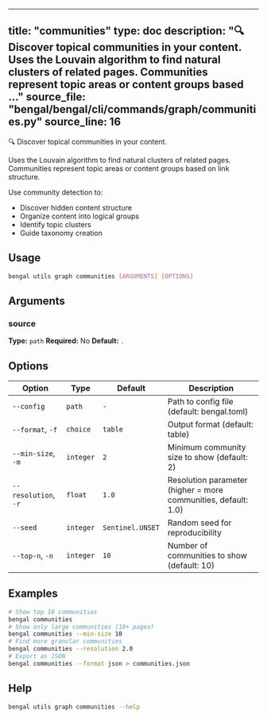 
---
title: "communities"
type: doc
description: "🔍 Discover topical communities in your content.  Uses the Louvain algorithm to find natural clusters of related pages. Communities represent topic areas or content groups based ..."
source_file: "bengal/bengal/cli/commands/graph/communities.py"
source_line: 16
---

🔍 Discover topical communities in your content.

Uses the Louvain algorithm to find natural clusters of related pages.
Communities represent topic areas or content groups based on link structure.

Use community detection to:
- Discover hidden content structure
- Organize content into logical groups
- Identify topic clusters
- Guide taxonomy creation


## Usage

```bash
bengal utils graph communities [ARGUMENTS] [OPTIONS]
```

## Arguments

### source

**Type:** `path`
**Required:** No
**Default:** `.`


## Options

| Option | Type | Default | Description |
|--------|------|---------|-------------|
| `--config` |`path` |`-` |Path to config file (default: bengal.toml) |
| `--format`, `-f` |`choice` |`table` |Output format (default: table) |
| `--min-size`, `-m` |`integer` |`2` |Minimum community size to show (default: 2) |
| `--resolution`, `-r` |`float` |`1.0` |Resolution parameter (higher = more communities, default: 1.0) |
| `--seed` |`integer` |`Sentinel.UNSET` |Random seed for reproducibility |
| `--top-n`, `-n` |`integer` |`10` |Number of communities to show (default: 10) |


## Examples

```bash
# Show top 10 communities
bengal communities
# Show only large communities (10+ pages)
bengal communities --min-size 10
# Find more granular communities
bengal communities --resolution 2.0
# Export as JSON
bengal communities --format json > communities.json
```



## Help

```bash
bengal utils graph communities --help
```
